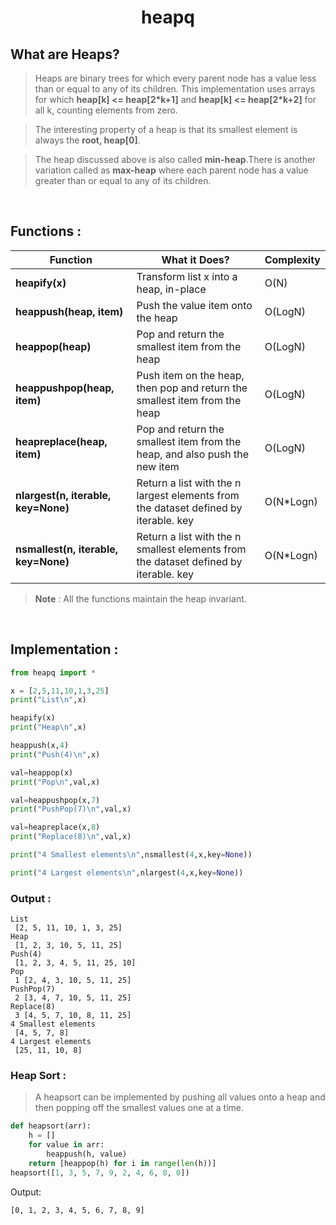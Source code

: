 <h1 align="center">heapq</h1>

## What are Heaps?
> Heaps are binary trees for which every parent node has a value less than or equal to any of its children. This implementation uses arrays for which **heap[k] <= heap[2*k+1]** and **heap[k] <= heap[2*k+2]**
 for all k, counting elements from zero.

> The interesting property of a heap is that its smallest element is always the **root, heap[0]**.

> The heap discussed above is also called **min-heap**.There is another variation called as **max-heap** where each parent node has a value greater than or equal to any of its children.

<br/>

## Functions :
| <center>Function</center> | <center>What it Does?</center> | <center>Complexity</center> |
|----|:---|:---|
| **heapify(x)** | Transform list x into a heap, in-place | O(N) |
| **heappush(heap, item)** | Push the value item onto the heap | O(LogN) |
| **heappop(heap)** | Pop and return the smallest item from the heap | O(LogN) |
| **heappushpop(heap, item)** | Push item on the heap, then pop and return the smallest item from the heap | O(LogN) |
| **heapreplace(heap, item)** | Pop and return the smallest item from the heap, and also push the new item | O(LogN) |
| **nlargest(n, iterable, key=None)** | Return a list with the n largest elements from the dataset defined by iterable. key | O(N*Logn) |
| **nsmallest(n, iterable, key=None)** | Return a list with the n smallest elements from the dataset defined by iterable. key | O(N*Logn) |

> **Note** : All the functions maintain the heap invariant.
<br/>

## Implementation :
```python
from heapq import *

x = [2,5,11,10,1,3,25]
print("List\n",x)

heapify(x)
print("Heap\n",x)

heappush(x,4)
print("Push(4)\n",x)

val=heappop(x)
print("Pop\n",val,x)

val=heappushpop(x,7)
print("PushPop(7)\n",val,x)

val=heapreplace(x,8)
print("Replace(8)\n",val,x)

print("4 Smallest elements\n",nsmallest(4,x,key=None))

print("4 Largest elements\n",nlargest(4,x,key=None))
```
### Output : 
```
List
 [2, 5, 11, 10, 1, 3, 25]
Heap
 [1, 2, 3, 10, 5, 11, 25]
Push(4)
 [1, 2, 3, 4, 5, 11, 25, 10]
Pop
 1 [2, 4, 3, 10, 5, 11, 25]
PushPop(7)
 2 [3, 4, 7, 10, 5, 11, 25]
Replace(8)
 3 [4, 5, 7, 10, 8, 11, 25]
4 Smallest elements
 [4, 5, 7, 8]
4 Largest elements
 [25, 11, 10, 8]
```
### Heap Sort : 
> A heapsort can be implemented by pushing all values onto a heap and then popping off the smallest values one at a time.
```python
def heapsort(arr):
    h = []
    for value in arr:
        heappush(h, value)
    return [heappop(h) for i in range(len(h))]
heapsort([1, 3, 5, 7, 9, 2, 4, 6, 8, 0])
```
Output:
```
[0, 1, 2, 3, 4, 5, 6, 7, 8, 9]
```
